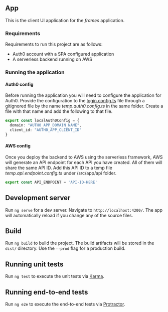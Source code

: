 ## App
This is the client UI application for the _frames_ application. 

### Requirements 
Requirements to run this project are as follows:
* Auth0 account with a SPA configured application
* A serverless backend running on AWS 

### Running the application

#### Auth0 config
Before running the application you will need to configure the application for Auth0. Provide the configuration
to the [login.config.ts](src/app/login/login.config.ts) file through a gitignored file by the name _temp.auth0.config.ts_ 
in the same folder. Create a file with that name and add the following to that file.

```typescript
export const localAuth0Config = {
  domain: "AUTH0_APP_DOMAIN_NAME",
  client_id: "AUTH0_APP_CLIENT_ID"
}
```
#### AWS config
Once you deploy the backend to AWS using the serverless framework, AWS will generate an API
endpoint for each API you have created. All of them will share the same API ID. Add this API
ID to a temp file _temp.api.endpoint.config.ts_ under /src/app/api folder.

```typescript
export const API_ENDPOINT = 'API-ID-HERE'
```

## Development server

Run `ng serve` for a dev server. Navigate to `http://localhost:4200/`. The app will automatically reload if you change any of the source files.

## Build

Run `ng build` to build the project. The build artifacts will be stored in the `dist/` directory. Use the `--prod` flag for a production build.

## Running unit tests

Run `ng test` to execute the unit tests via [Karma](https://karma-runner.github.io).

## Running end-to-end tests

Run `ng e2e` to execute the end-to-end tests via [Protractor](http://www.protractortest.org/).


